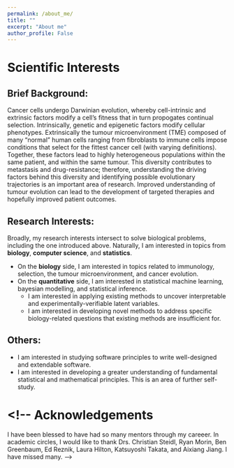 ```yaml
---
permalink: /about_me/
title: ""
excerpt: "About me"
author_profile: False
---
```


# Scientific Interests

## Brief Background:

Cancer cells undergo Darwinian evolution, whereby cell-intrinsic and extrinsic factors modify a cell’s fitness that in turn propogates continual selection. Intrinsically, genetic and epigenetic factors modify cellular phenotypes. Extrinsically the tumour microenvironment (TME) composed of many “normal” human cells ranging from fibroblasts to immune cells impose conditions that select for the fittest cancer cell (with varying definitions). Together, these factors lead to highly heterogeneous populations within the same patient, and within the same tumour. This diversity contributes to metastasis and drug-resistance; therefore, understanding the driving factors behind this diversity and identifying possible evolutionary trajectories is an important area of research. Improved understanding of tumour evolution can lead to the development of targeted therapies and hopefully improved patient outcomes.

## Research Interests:

Broadly, my research interests intersect to solve biological problems, including the one introduced above. Naturally, I am interested in topics from **biology**, **computer science**, and **statistics**.

- On the **biology** side, I am interested in topics related to immunology, selection, the tumour microenvironment, and cancer evolution.
- On the **quantitative** side, I am interested in statistical machine learning, bayesian modelling, and statistical inference.
  - I am interested in applying existing methods to uncover interpretable and experimentally-verifiable latent variables.
  - I am interested in developing novel methods to address specific biology-related questions that existing methods are insufficient for.

## Others:

- I am interested in studying software principles to write well-designed and extendable software.
- I am interested in developing a greater understanding of fundamental statistical and mathematical principles. This is an area of further self-study.

<!-- I am currently writing a price-tracking application as a personal project. -->

# <!-- Acknowledgements

I have been blessed to have had so many mentors through my careeer. In academic circles, I would like to thank Drs. Christian Steidl, Ryan Morin, Ben Greenbaum, Ed Reznik, Laura Hilton, Katsuyoshi Takata, and Aixiang Jiang. I have missed many. -->
